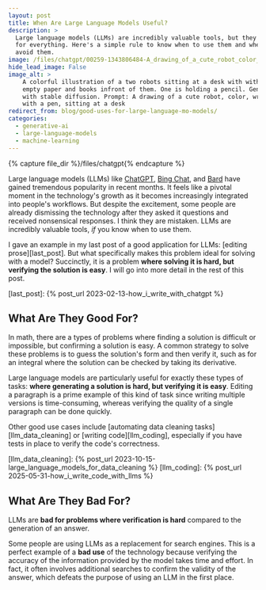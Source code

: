 ```yaml
---
layout: post
title: When Are Large Language Models Useful?
description: >
  Large language models (LLMs) are incredibly valuable tools, but they're not
  for everything. Here's a simple rule to know when to use them and when to
  avoid them.
image: /files/chatgpt/00259-1343806484-A_drawing_of_a_cute_robot_color_writing_with_a_pen_sitting_at_a_desk.jpg
hide_lead_image: False
image_alt: >
    A colorful illustration of a two robots sitting at a desk with with
    empty paper and books infront of them. One is holding a pencil. Generated 
    with stable diffusion. Prompt: A drawing of a cute robot, color, writing 
    with a pen, sitting at a desk
redirect_from: blog/good-uses-for-large-language-mo-models/
categories: 
  - generative-ai
  - large-language-models
  - machine-learning
---
```


{% capture file_dir %}/files/chatgpt{% endcapture %}

Large language models (LLMs) like [ChatGPT][chatgpt], [Bing Chat][bing], and
[Bard][lambda] have gained tremendous popularity in recent months. It feels
like a pivotal moment in the technology's growth as it becomes increasingly
integrated into people's workflows. But despite the excitement, some people
are already dismissing the technology after they asked it questions and
received nonsensical responses. I think they are mistaken. LLMs are incredibly
valuable tools, _if_ you know when to use them.

[chatgpt]: https://en.wikipedia.org/wiki/ChatGPT
[bing]: https://en.wikipedia.org/wiki/GPT-4#Microsoft_Bing
[lambda]: https://en.wikipedia.org/wiki/LaMDA

I gave an example in my last post of a good application for LLMs: [editing
prose][last_post]. But what specifically makes this problem ideal for solving
with a model? Succinctly, it is a problem **where solving it is hard, but
verifying the solution is easy**. I will go into more detail in the rest of
this post.

[last_post]: {% post_url 2023-02-13-how_i_write_with_chatgpt %}

## What Are They Good For?

In math, there are a types of problems where finding a solution is difficult
or impossible, but confirming a solution is easy. A common strategy to solve
these problems is to guess the solution's form and then verify it, such as for
an integral where the solution can be checked by taking its derivative.

Large language models are particularly useful for exactly these types of
tasks: **where generating a solution is hard, but verifying it is easy**.
Editing a paragraph is a prime example of this kind of task since writing
multiple versions is time-consuming, whereas verifying the quality of a single
paragraph can be done quickly.

Other good use cases include [automating data cleaning
tasks][llm_data_cleaning] or [writing code][llm_coding], especially if you
have tests in place to verify the code's correctness.

[llm_data_cleaning]: {% post_url 2023-10-15-large_language_models_for_data_cleaning %}
[llm_coding]: {% post_url 2025-05-31-how_i_write_code_with_llms %}

## What Are They Bad For?

LLMs are **bad for problems where verification is hard** compared to the
generation of an answer.

Some people are using LLMs as a replacement for search engines. This is a
perfect example of a **bad use** of the technology because verifying the
accuracy of the information provided by the model takes time and effort. In
fact, it often involves additional searches to confirm the validity of the
answer, which defeats the purpose of using an LLM in the first place.
